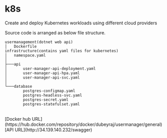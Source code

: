 # k8s
Create and deploy Kubernetes workloads using different cloud providers

Source code is arranged as below file structure.<br>
```console
usermanagement(dotnet web api)
│   Dockerfile
infrastructure(contains yaml files for kubernetes)
│   namespace.yaml
│
├───api
│       user-manager-api-deployment.yaml
│       user-manager-api-hpa.yaml
│       user-manager-api-svc.yaml
│
└───database
        postgres-configmap.yaml
        postgres-headless-svc.yaml
        postgres-secret.yaml
        postgres-statefulset.yaml
```

<br>
[Docker hub URL](https://hub.docker.com/repository/docker/dubeyraj/usermanager/general)<br>
[API URL](http://34.139.140.232/swagger)